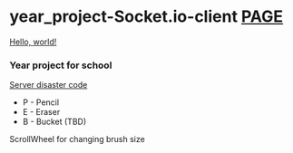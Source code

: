 # year_project-Socket.io-client [PAGE](https://radekpelikan.github.io/year_project-Socket.io-client/)
<a href="https://radekpelikan.github.io/year_project-Socket.io-client/" target="_blank">Hello, world!</a>

### Year project for school

[Server disaster code](https://github.com/RadekPelikan/year_project-Socket.io-server)

- P - Pencil
- E - Eraser
- B - Bucket (TBD)

ScrollWheel for changing brush size
